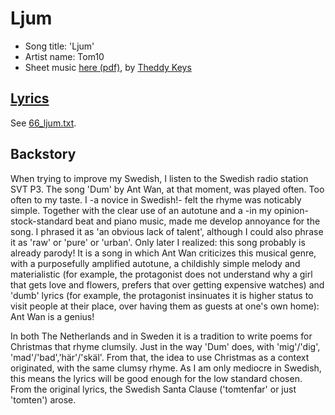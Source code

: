 # Ljum

- Song title: 'Ljum'
- Artist name: Tom10
- Sheet music [here (pdf)](66_ljum.pdf),
  by [Theddy Keys](https://www.fiverr.com/theddykeys)

## [Lyrics](66_ljum.txt)

See [66_ljum.txt](66_ljum.txt).

## Backstory

When trying to improve my Swedish, I listen to the Swedish radio
station SVT P3. The song 'Dum' by Ant Wan, at that moment,
was played often. Too often to my taste. I -a novice in Swedish!- felt
the rhyme was noticably simple. Together with the clear use of an autotune
and a -in my opinion- stock-standard beat and piano music,
made me develop annoyance for the song.
I phrased it as 'an obvious lack of talent',
although I could also phrase it as 'raw' or 'pure' or 'urban'.
Only later I realized: this song probably is already parody!
It is a song in which Ant Wan criticizes this musical genre,
with a purposefully amplified autotune, a childishly simple melody
and materialistic (for example, the protagonist does not understand why a girl
that gets love and flowers, prefers that over getting expensive watches)
and 'dumb' lyrics (for example, the protagonist insinuates it is higher status
to visit people at their place, over having them as guests at one's own home):
Ant Wan is a genius!

In both The Netherlands and in Sweden it is a tradition
to write poems for Christmas that rhyme clumsily. Just in the way 'Dum'
does, with 'mig'/'dig', 'mad'/'bad','här'/'skäl'. From that, the idea
to use Christmas as a context originated, with the same clumsy rhyme.
As I am only mediocre in Swedish, this means the lyrics will be
good enough for the low standard chosen. From the original lyrics,
the Swedish Santa Clause ('tomtenfar' or just 'tomten') arose.
